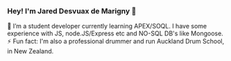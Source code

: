 ### Hey! I'm Jared Desvuax de Marigny 👋

🌱 I’m a student developer currently learning APEX/SOQL. I have some experience with JS, node.JS/Express etc and NO-SQL DB's like Mongoose.
⚡ Fun fact: I'm also a professional drummer and run Auckland Drum School, in New Zealand.


<!--
**jared-ddm/jared-ddm** is a ✨ _special_ ✨ repository because its `README.md` (this file) appears on your GitHub profile.

Here are some ideas to get you started:

- 🔭 I’m currently working on ...
- 🌱 I’m currently learning ...
- 👯 I’m looking to collaborate on ...
- 🤔 I’m looking for help with ...
- 💬 Ask me about ...
- 📫 How to reach me: ...
- 😄 Pronouns: ...
- ⚡ Fun fact: ...
-->

